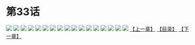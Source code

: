 # 第33话
![](https://s2.baozimh.com/scomic/yuekanshaonuyeqijun-chunquan/0/37-qyvx/1.jpg)
![](https://s2.baozimh.com/scomic/yuekanshaonuyeqijun-chunquan/0/37-qyvx/2.jpg)
![](https://s2.baozimh.com/scomic/yuekanshaonuyeqijun-chunquan/0/37-qyvx/3.jpg)
![](https://s2.baozimh.com/scomic/yuekanshaonuyeqijun-chunquan/0/37-qyvx/4.jpg)
![](https://s2.baozimh.com/scomic/yuekanshaonuyeqijun-chunquan/0/37-qyvx/5.jpg)
![](https://s2.baozimh.com/scomic/yuekanshaonuyeqijun-chunquan/0/37-qyvx/6.jpg)
![](https://s2.baozimh.com/scomic/yuekanshaonuyeqijun-chunquan/0/37-qyvx/7.jpg)
![](https://s2.baozimh.com/scomic/yuekanshaonuyeqijun-chunquan/0/37-qyvx/8.jpg)
![](https://s2.baozimh.com/scomic/yuekanshaonuyeqijun-chunquan/0/37-qyvx/9.jpg)
![](https://s2.baozimh.com/scomic/yuekanshaonuyeqijun-chunquan/0/37-qyvx/10.jpg)
![](https://s2.baozimh.com/scomic/yuekanshaonuyeqijun-chunquan/0/37-qyvx/11.jpg)
![](https://s2.baozimh.com/scomic/yuekanshaonuyeqijun-chunquan/0/37-qyvx/12.jpg)
![](https://s2.baozimh.com/scomic/yuekanshaonuyeqijun-chunquan/0/37-qyvx/13.jpg)
![](https://s2.baozimh.com/scomic/yuekanshaonuyeqijun-chunquan/0/37-qyvx/14.jpg)
![](https://s2.baozimh.com/scomic/yuekanshaonuyeqijun-chunquan/0/37-qyvx/15.jpg)
![](https://s2.baozimh.com/scomic/yuekanshaonuyeqijun-chunquan/0/37-qyvx/16.jpg)
![](https://s2.baozimh.com/scomic/yuekanshaonuyeqijun-chunquan/0/37-qyvx/17.jpg)
[【上一章】](./37.md)
[【目录】](./README.md)
[【下一章】](./39.md)
